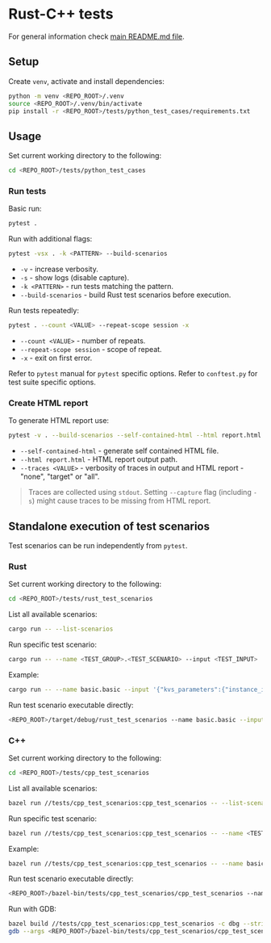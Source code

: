 # Rust-C++ tests

For general information check [main README.md file](../README.md).

## Setup

Create `venv`, activate and install dependencies:

```bash
python -m venv <REPO_ROOT>/.venv
source <REPO_ROOT>/.venv/bin/activate
pip install -r <REPO_ROOT>/tests/python_test_cases/requirements.txt
```

## Usage

Set current working directory to the following:

```bash
cd <REPO_ROOT>/tests/python_test_cases
```

### Run tests

Basic run:

```bash
pytest .
```

Run with additional flags:

```bash
pytest -vsx . -k <PATTERN> --build-scenarios
```

- `-v` - increase verbosity.
- `-s` - show logs (disable capture).
- `-k <PATTERN>` - run tests matching the pattern.
- `--build-scenarios` - build Rust test scenarios before execution.

Run tests repeatedly:

```bash
pytest . --count <VALUE> --repeat-scope session -x
```

- `--count <VALUE>` - number of repeats.
- `--repeat-scope session` - scope of repeat.
- `-x` - exit on first error.

Refer to `pytest` manual for `pytest` specific options.
Refer to `conftest.py` for test suite specific options.

### Create HTML report

To generate HTML report use:

```bash
pytest -v . --build-scenarios --self-contained-html --html report.html --traces <VALUE>
```

- `--self-contained-html` - generate self contained HTML file.
- `--html report.html` - HTML report output path.
- `--traces <VALUE>` - verbosity of traces in output and HTML report - "none", "target" or "all".

> Traces are collected using `stdout`.
> Setting `--capture` flag (including `-s`) might cause traces to be missing from HTML report.

## Standalone execution of test scenarios

Test scenarios can be run independently from `pytest`.

### Rust

Set current working directory to the following:

```bash
cd <REPO_ROOT>/tests/rust_test_scenarios
```

List all available scenarios:

```bash
cargo run -- --list-scenarios
```

Run specific test scenario:

```bash
cargo run -- --name <TEST_GROUP>.<TEST_SCENARIO> --input <TEST_INPUT>
```

Example:

```bash
cargo run -- --name basic.basic --input '{"kvs_parameters":{"instance_id":0,"flush_on_exit":false}}'
```

Run test scenario executable directly:

```bash
<REPO_ROOT>/target/debug/rust_test_scenarios --name basic.basic --input '{"kvs_parameters":{"instance_id":0,"flush_on_exit":false}}'
```

### C++

Set current working directory to the following:

```bash
cd <REPO_ROOT>/tests/cpp_test_scenarios
```

List all available scenarios:

```bash
bazel run //tests/cpp_test_scenarios:cpp_test_scenarios -- --list-scenarios
```

Run specific test scenario:

```bash
bazel run //tests/cpp_test_scenarios:cpp_test_scenarios -- --name <TEST_GROUP>.<TEST_SCENARIO> --input <TEST_INPUT>
```

Example:

```bash
bazel run //tests/cpp_test_scenarios:cpp_test_scenarios -- --name basic.basic --input '{"kvs_parameters":{"instance_id":0,"flush_on_exit":false}}'
```

Run test scenario executable directly:

```bash
<REPO_ROOT>/bazel-bin/tests/cpp_test_scenarios/cpp_test_scenarios --name basic.basic --input '{"kvs_parameters":{"instance_id":0,"flush_on_exit":false}}'
```

Run with GDB:

```bash
bazel build //tests/cpp_test_scenarios:cpp_test_scenarios -c dbg --strip never
gdb --args <REPO_ROOT>/bazel-bin/tests/cpp_test_scenarios/cpp_test_scenarios --name <TEST_GROUP>.<TEST_SCENARIO> --input '{"kvs_parameters":{"instance_id":0,"flush_on_exit":false}}'
```

